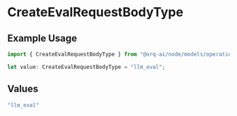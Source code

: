 # CreateEvalRequestBodyType

## Example Usage

```typescript
import { CreateEvalRequestBodyType } from "@orq-ai/node/models/operations";

let value: CreateEvalRequestBodyType = "llm_eval";
```

## Values

```typescript
"llm_eval"
```